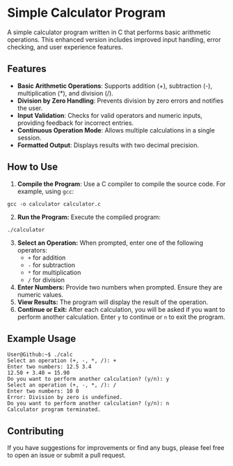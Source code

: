 # Simple Calculator Program

A simple calculator program written in C that performs basic arithmetic operations. This enhanced version includes improved input handling, error checking, and user experience features.

## Features

- **Basic Arithmetic Operations**: Supports addition (+), subtraction (-), multiplication (*), and division (/).
- **Division by Zero Handling**: Prevents division by zero errors and notifies the user.
- **Input Validation**: Checks for valid operators and numeric inputs, providing feedback for incorrect entries.
- **Continuous Operation Mode**: Allows multiple calculations in a single session.
- **Formatted Output**: Displays results with two decimal precision.

## How to Use

1. **Compile the Program**: Use a C compiler to compile the source code. For example, using `gcc`:
```console
gcc -o calculator calculator.c
```
2. **Run the Program:** Execute the compiled program:
```console
./calculator
```
3. **Select an Operation:** When prompted, enter one of the following operators:
    - `+` for addition
    - `-` for subtraction
    - `*` for multiplication
    - `/` for division
4. **Enter Numbers:** Provide two numbers when prompted. Ensure they are numeric values.
5. **View Results:** The program will display the result of the operation.
6. **Continue or Exit:** After each calculation, you will be asked if you want to perform another calculation. Enter `y` to continue or `n` to exit the program.

## Example Usage
```console
User@Github:~$ ./calc 
Select an operation (+, -, *, /): +
Enter two numbers: 12.5 3.4
12.50 + 3.40 = 15.90
Do you want to perform another calculation? (y/n): y
Select an operation (+, -, *, /): /
Enter two numbers: 10 0
Error: Division by zero is undefined.
Do you want to perform another calculation? (y/n): n
Calculator program terminated.
```

## Contributing
If you have suggestions for improvements or find any bugs, please feel free to open an issue or submit a pull request.

